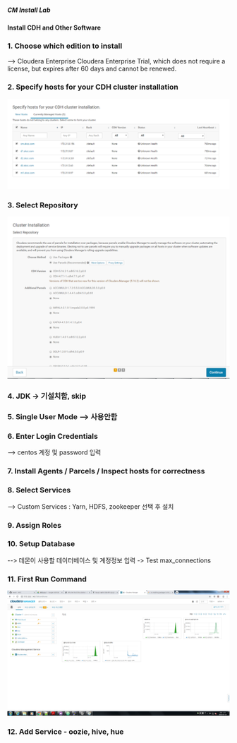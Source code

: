##### CM Install Lab
#### Install CDH and Other Software

### 1. Choose which edition to install
--> Cloudera Enterprise Cloudera Enterprise Trial, which does not require a license, but expires after 60 days and cannot be renewed.

### 2. Specify hosts for your CDH cluster installation
<img src="https://github.com/wonill0718/hadoop/blob/master/image/host-search.PNG"></img>

### 3. Select Repository
<img src="https://github.com/wonill0718/hadoop/blob/master/image/cluster-installation.PNG"></img>

### 4. JDK ->  기설치함, skip

### 5. Single User Mode --> 사용안함

### 6. Enter Login Credentials
--> centos  계정 및 password  입력

### 7. Install Agents / Parcels / Inspect hosts for correctness

### 8. Select Services
--> Custom Services : Yarn, HDFS, zookeeper 선택 후 설치

### 9. Assign Roles


### 10. Setup Database
--> 데몬이 사용할 데이터베이스 및 계정정보 입력 ->  Test max_connections

### 11. First Run Command
<img src="https://github.com/wonill0718/hadoop/blob/master/image/cloudera manager.png"></img>

### 12. Add Service - oozie, hive, hue
